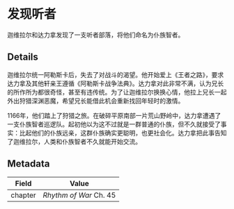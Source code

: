 # 发现听者
迦维拉尔和达力拿发现了一支听者部落，将他们命名为仆族智者。

## Details
迦维拉尔统一阿勒斯卡后，失去了对战斗的渴望。他开始爱上《王者之路》，要求达力拿及其他轩亲王遵循《阿勒斯卡战争法典》。达力拿对此非常不满，认为兄长的所作所为都很奇怪，甚至有违传统。为了让迦维拉尔换换心情，他拉上兄长一起外出狩猎深渊恶魔，希望兄长能借此机会重新找回年轻时的激情。

1166年，他们踏上了狩猎之旅。在破碎平原南部一片荒山野岭中，达力拿遭遇了一支仆族智者巡逻队。起初他以为这不过就是一群普通的仆族，但不久就接受了事实：比起他们的仆族远亲，这群仆族确实更聪明，也更社会化。达力拿把此事告知了迦维拉尔，人类和仆族智者不久就能开始交流。

## Metadata
| Field | Value |
| ----- | ----- |
| chapter | *Rhythm of War* Ch. 45 |